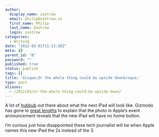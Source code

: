 ```yaml
---
author:
  display_name: zastrow
  email: philip@zastrow.co
  first_name: Philip
  last_name: Zastrow
  login: zastrow
categories:
  - Writing
date: "2012-03-01T11:13:30Z"
meta: {}
parent_id: "0"
password: ""
published: true
status: publish
tags: []
title: '&lsquo;Or the whole thing could be upside down&rsquo;'
type: post
aliases:
  - /2012/03/or-the-whole-thing-could-be-upside-down/
---
```

<p>A lot of <a href="http://parislemon.com/post/18487553880/liveblogging-the-ipad-home-button-revelation">hubbub</a> out there about what the next iPad will look like. Gizmodo has gone to <a href="http://gizmodo.com/5888989/this-is-the-ipad-3-hiding-in-plain-sight">great lengths</a> to explain that the photo in Apple’s event announcement reveals that the new iPad will have no home button.</p>
<p>I’m curious just how disappointed these tech journalist will be when Apple names this new iPad the 2s instead of the 3.</p>
